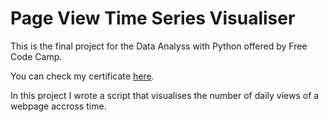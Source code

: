 # Page View Time Series Visualiser

This is the final project for the Data Analyss with Python offered by Free Code Camp.

You can check my certificate [here](https://www.freecodecamp.org/certification/fcc2a39db6b-7401-45ce-9f42-82b2673914c5/data-analysis-with-python-v7).

In this project I wrote a script that visualises the number of daily views of a webpage accross time. 
